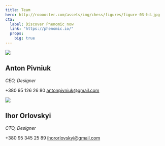 ```yaml
---
title: Team
hero: http://rooooster.com/assets/img/chess/figures/figure-03-hd.jpg
cta:
  label: Discover Phenomic now
  link: "https://phenomic.io/"
  props:
    big: true
---
```


![](http://rooooster.com/assets/img/chess/team/antonpivniuk-2.jpg)
## Anton Pivniuk
_CEO, Designer_

+380 95 126 26 80
antonpivniuk@gmail.com

![](http://rooooster.com/assets/img/chess/team/ihororlovskyi-2.jpg)
## Ihor Orlovskyi
_CTO, Designer_

+380 95 345 25 89
ihororlovskyi@gmail.com
